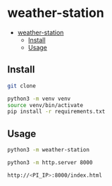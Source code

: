 # weather-station

- [weather-station](#weather-station)
  - [Install](#install)
  - [Usage](#usage)

## Install

```sh
git clone
```

```sh
python3 -m venv venv
source venv/bin/activate
pip install -r requirements.txt
```

## Usage

```sh
python3 -m weather-station
```

```sh
python3 -m http.server 8000
```

```sh
http://<PI_IP>:8000/index.html
```
